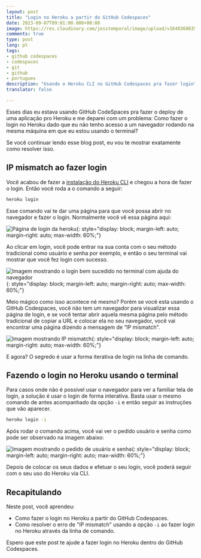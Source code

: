 ```yaml
---
layout: post
title: "Login no Heroku a partir do GitHub Codespaces"
date: 2023-09-07T09:01:00.000+00:00
image: https://res.cloudinary.com/jesstemporal/image/upload/v1640360835/covers/colinha_igmf4s.png
comments: true
type: post
lang: pt
tags:
- github codespaces
- codespaces
- git
- github
- portugues
description: "Usando o Heroku CLI no GitHub Codespaces pra fazer login"
translator: false

---
```


Esses dias eu estava usando GitHub CodeSpaces pra fazer o deploy de uma aplicação pro Heroku e me deparei com um problema: Como fazer o login no Heroku dado que eu não tenho acesso a um navegador rodando na mesma máquina em que eu estou usando o terminal?

Se você continuar lendo esse blog post, eu vou te mostrar exatamente como resolver isso.

## IP mismatch ao fazer login

Você acabou de fazer a [instalação do Heroku CLI](https://devcenter.heroku.com/articles/heroku-cli#install-the-heroku-cli) e chegou a hora de fazer o login. Então você roda a o comando a seguir:

```bash
heroku login
```

Esse comando vai te dar uma página para que você possa abrir no navegador e fazer o login. Normalmente você vê essa página aqui:

![Página de login da heroku](https://res.cloudinary.com/jesstemporal/image/upload/v1694298910/heroku-login-page_sjnn6v.png){: style="display: block; margin-left: auto; margin-right: auto; max-width: 60%;"}

Ao clicar em login, você pode entrar na sua conta com o seu método tradicional como usuário e senha por exemplo, e então o seu terminal vai mostrar que você fez login com sucesso.

![Imagem mostrando o login bem sucedido no terminal com ajuda do navegador](https://res.cloudinary.com/jesstemporal/image/upload/v1694298869/heroku-successful-login-in-terminal_re304s.png){: style="display: block; margin-left: auto; margin-right: auto; max-width: 60%;"}

Meio mágico como isso acontece né mesmo? Porém se você esta usando o GitHub Codespaces, você não tem um navegador para visualizar essa página de login, e se você tentar abrir aquela mesma página pelo método tradicional de copiar a URL e colocar ela no seu navegador, você vai encontrar uma página dizendo a mensagem de “IP mismatch”.

![Imagem mostrando IP mismatch](https://res.cloudinary.com/jesstemporal/image/upload/v1694297874/ip-mismatch-after-heroku-login_poxcig.png){: style="display: block; margin-left: auto; margin-right: auto; max-width: 60%;"}

E agora? O segredo é usar a forma iterativa de login na linha de comando.

## **Fazendo o login no Heroku usando o terminal**

Para casos onde não é possível usar o navegador para ver a familiar tela de login, a solução é usar o login de forma interativa. Basta usar o mesmo comando de antes acompanhado da opção `-i` e então seguir as instruções que vão aparecer.

```bash
heroku login -i
```

Após rodar o comando acima, você vai ver o pedido usuário e senha como pode ser observado na imagem abaixo:

![Imagem mostrando o pedido de usuário e senha](https://res.cloudinary.com/jesstemporal/image/upload/v1694299186/heroku-login-cli-credentials-requested_jfes5u.png){: style="display: block; margin-left: auto; margin-right: auto; max-width: 60%;"}

Depois de colocar os seus dados e efetuar o seu login, você poderá seguir com o seu uso do Heroku via CLI.

## Recapitulando

Neste post, você aprendeu:

- Como fazer o login no Heroku a partir do GitHub Codespaces.
- Como resolver o erro de "IP mismatch" usando a opção `-i` ao fazer login no Heroku através da linha de comando.

Espero que este post te ajude a fazer login no Heroku dentro do GitHub Codespaces.